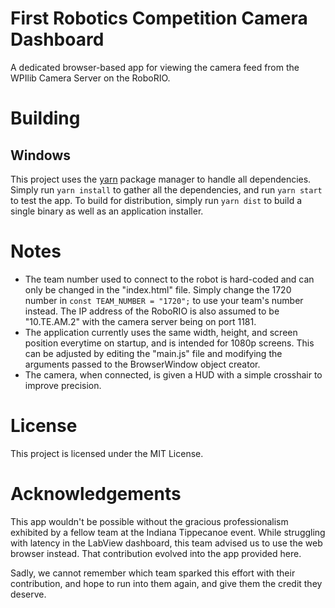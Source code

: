 # First Robotics Competition Camera Dashboard
A dedicated browser-based app for viewing the camera feed from the WPIlib Camera Server on the RoboRIO.

# Building
## Windows
This project uses the [yarn](https://yarnpkg.com/en/) package manager to handle all dependencies. Simply run `yarn install` to gather all the dependencies, and run `yarn start` to test the app. To build for distribution, simply run `yarn dist` to build a single binary as well as an application installer.

# Notes
 * The team number used to connect to the robot is hard-coded and can only be changed in the "index.html" file. Simply change the 1720 number in `const TEAM_NUMBER = "1720";` to use your team's number instead. The IP address of the RoboRIO is also assumed to be "10.TE.AM.2" with the camera server being on port 1181.
 * The application currently uses the same width, height, and screen position everytime on startup, and is intended for 1080p screens. This can be adjusted by editing the "main.js" file and modifying the arguments passed to the BrowserWindow object creator.
 * The camera, when connected, is given a HUD with a simple crosshair to improve precision.

# License
This project is licensed under the MIT License.

# Acknowledgements
This app wouldn't be possible without the gracious professionalism exhibited by a fellow team at the Indiana Tippecanoe event.  While struggling with latency in the LabView dashboard, this team advised us to use the web browser instead. That contribution evolved into the app provided here.

Sadly, we cannot remember which team sparked this effort with their contribution, and hope to run into them again, and give them the credit they deserve.
